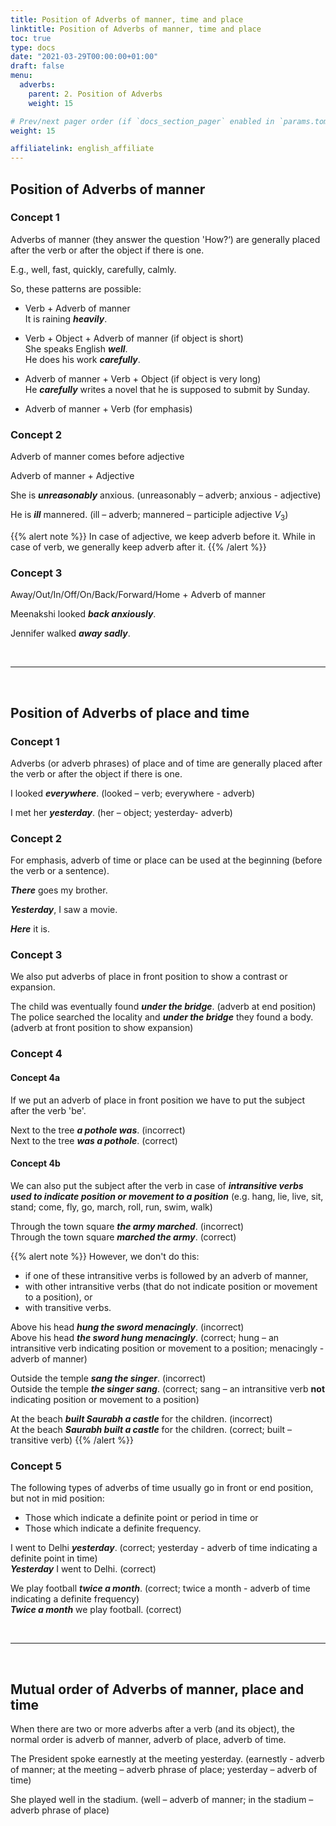 ```yaml
---
title: Position of Adverbs of manner, time and place 
linktitle: Position of Adverbs of manner, time and place  
toc: true
type: docs
date: "2021-03-29T00:00:00+01:00"
draft: false
menu:
  adverbs:
    parent: 2. Position of Adverbs 
    weight: 15

# Prev/next pager order (if `docs_section_pager` enabled in `params.toml`)
weight: 15

affiliatelink: english_affiliate
---
```


## Position of Adverbs of manner

### Concept 1

Adverbs of manner (they answer the question 'How?‘) are generally placed after the verb or after the object if there is one.

E.g., well, fast, quickly, carefully, calmly.

So, these patterns are possible:

* Verb + Adverb of manner <br>
It is raining ***heavily***.
	
* Verb + Object + Adverb of manner   (if object is short) <br>
She speaks English ***well***. <br>
He does his work ***carefully***.

* Adverb of manner + Verb + Object    (if object is very long) <br>
He ***carefully*** writes a novel that he is supposed to submit by Sunday. 

* Adverb of manner + Verb  (for emphasis)     

### Concept 2

Adverb of manner comes before adjective 

Adverb of manner + Adjective 

She is ***unreasonably*** anxious. (unreasonably – adverb; anxious - adjective)

He is ***ill*** mannered. (ill – adverb; mannered – participle adjective $V_3$)

{{% alert note %}}
In case of adjective, we keep adverb before it. While in case of verb, we generally keep adverb after it. 
{{% /alert %}}

### Concept 3

Away/Out/In/Off/On/Back/Forward/Home + Adverb of manner

Meenakshi looked ***back anxiously***. 

Jennifer walked ***away sadly***. 

<br><hr><br>

## Position of Adverbs of place and time

### Concept 1

Adverbs (or adverb phrases) of place and of time are generally placed after the verb or after the object if there is one. 

I looked ***everywhere***. (looked – verb; everywhere - adverb)

I met her ***yesterday***. (her – object; yesterday- adverb)

### Concept 2

For emphasis, adverb of time or place can be used at the beginning (before the verb or a sentence).

***There*** goes my brother. 

***Yesterday***, I saw a movie.

***Here*** it is. 

### Concept 3

We also put adverbs of place in front position to show a contrast or expansion. 

The child was eventually found ***under the bridge***. (adverb at end position) <br>
The police searched the locality and ***under the bridge*** they found a body. (adverb at front position to show expansion)

### Concept 4

#### Concept 4a

If we put an adverb of place in front position we have to put the subject after the verb 'be'.

Next to the tree ***<span class="mak-text-color-incorrect">a pothole was</span>***. (incorrect) <br>
Next to the tree ***<span class="mak-text-color">was a pothole</span>***. (correct)

#### Concept 4b

We can also put the subject after the verb in case of ***intransitive verbs used to indicate position or movement to a position*** (e.g. hang, lie, live, sit, stand; come, fly, go, march, roll, run, swim, walk)

Through the town square ***<span class="mak-text-color-incorrect">the army marched</span>***. (incorrect) <br> 
Through the town square ***<span class="mak-text-color">marched the army</span>***. (correct)

{{% alert note %}}
However, we don't do this: 
* if one of these intransitive verbs is followed by an adverb of manner, 
* with other intransitive verbs (that do not indicate position or movement to a position), or 
* with transitive verbs.

Above his head ***<span class="mak-text-color-incorrect">hung the sword menacingly</span>***. (incorrect) <br>
Above his head ***<span class="mak-text-color">the sword hung menacingly</span>***. (correct; hung – an intransitive verb indicating position or movement to a position; menacingly - adverb of manner)

Outside the temple ***<span class="mak-text-color-incorrect">sang the singer</span>***. (incorrect) <br>
Outside the temple ***<span class="mak-text-color">the singer sang</span>***. (correct; sang – an intransitive verb **not** indicating position or movement to a position)

At the beach ***<span class="mak-text-color-incorrect">built Saurabh a castle</span>*** for the children. (incorrect) <br>
At the beach ***<span class="mak-text-color">Saurabh built a castle</span>*** for the children. (correct; built – transitive verb)
{{% /alert %}}


### Concept 5

The following types of adverbs of time usually go in front or end position, but not in mid position:

* Those which indicate a definite point or period in time or 
* Those which indicate a definite frequency.

I went to Delhi ***yesterday***. (correct; yesterday - adverb of time indicating a definite point in time) <br>
***Yesterday*** I went to Delhi. (correct)

We play football ***twice a month***. (correct; twice a month - adverb of time indicating a definite frequency) <br>
***Twice a month*** we play football. (correct)

<!-- However, some adverbs of time only go in end position (e.g. daily, hourly, monthly, weekly etc.).

***<span class="mak-text-color-incorrect">Hourly</span>*** the bus leaves old city station. (incorrect) <br>
The bus ***<span class="mak-text-color-incorrect">hourly</span>*** leaves old city station. (incorrect) <br>
The bus leaves old city station ***<span class="mak-text-color">hourly</span>***. (correct; hourly – adverb of time) -->

<br><hr><br>

## Mutual order of Adverbs of manner, place and time

When there are two or more adverbs after a verb (and its object), the normal order is adverb of manner, adverb of place, adverb of time.

The President spoke earnestly at the meeting yesterday. (earnestly - adverb of manner; at the meeting – adverb phrase of place; yesterday – adverb of time)

She played well in the stadium. (well – adverb of manner; in the stadium – adverb phrase of place)

<!-- Commented out for ebook sake -->
<!-- ### Exceptions

#### Exception 1

If one adverb is much longer than another then it is usually placed last.

She left at 1.00 with a great deal of tantrums. (at 1.00 – adverb of time; with a great deal of tantrums – adverb of manner)

#### Exception 2

After some verbs of movements, adverb of manner will come after adverb of place. 

Subject + come/go/arrive/enter (verb of movements) + Adverb of place + Adverb of manner

The bride came in slowly. (in – adverb of place; slowly– adverb of manner) -->

